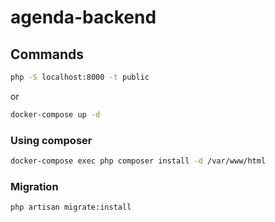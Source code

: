 # agenda-backend

## Commands

```sh
php -S localhost:8000 -t public
```
or

```sh
docker-compose up -d
```

### Using composer 

```sh
docker-compose exec php composer install -d /var/www/html
```

### Migration

```sh
php artisan migrate:install
```
